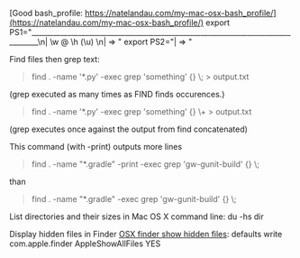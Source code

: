 [Good bash_profile: https://natelandau.com/my-mac-osx-bash_profile/](https://natelandau.com/my-mac-osx-bash_profile/)
    export PS1="________________________________________________________________________________\n| \w @ \h (\u) \n| => "
    export PS2="| => "
  
Find files then grep text:
>    find . -name '*.py' -exec grep 'something' {} \\; > output.txt

(grep executed as many times as FIND finds occurences.)

>    find . -name '*.py' -exec grep 'something' {} \\+ > output.txt

(grep executes once against the output from find concatenated)

This command (with -print) outputs more lines

> find . -name "*.gradle" -print -exec grep 'gw-gunit-build' {} \\;

than

> find . -name "*.gradle" -exec grep 'gw-gunit-build' {} \\;

List directories and their sizes in Mac OS X command line:
    du -hs dir

Display hidden files in Finder
    [OSX finder show hidden files](https://ianlunn.co.uk/articles/quickly-showhide-hidden-files-mac-os-x-mavericks/):
        defaults write com.apple.finder AppleShowAllFiles YES
    
